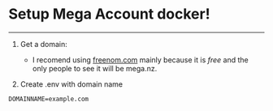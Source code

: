 # Setup Mega Account docker!
____
1. Get a domain:
    - I recomend using [freenom.com](https://www.freenom.com/en/index.html?lang=en) mainly because it is _free_ and the only people to see it will be mega.nz.

2. Create .env with domain name
```
DOMAINNAME=example.com
```
